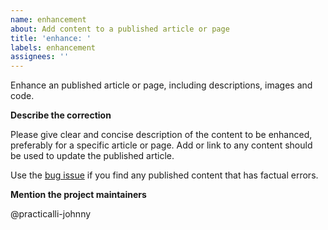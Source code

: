 ```yaml
---
name: enhancement
about: Add content to a published article or page
title: 'enhance: '
labels: enhancement
assignees: ''
---
```


Enhance an published article or page, including descriptions, images and code.

**Describe the correction**

Please give clear and concise description of the content to be enhanced, preferably for a specific article or page.  Add or link to any content should be used to update the published article.

Use the [bug issue](https://github.com/practicalli/blog-content/issues/new?labels=bug&template=bug.md) if you find any published content that has factual errors.

**Mention the project maintainers**

@practicalli-johnny
